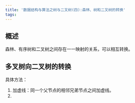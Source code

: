```yaml
---
title: '数据结构与算法之树与二叉树(四):森林、树和二叉树的转换'
tags:
---
```



## 概述

森林、有序树和二叉树之间存在一一映射的关系，可以相互转换。

## 多叉树向二叉树的转换

具体方法：

1. 加虚线：同一个父节点的相邻兄弟节点之间加虚线。
2. 
